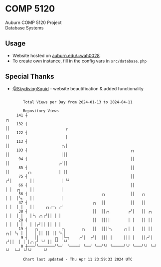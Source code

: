 # COMP 5120
Auburn COMP 5120 Project  
Database Systems

## Usage
- Website hosted on [auburn.edu/~wah0028](https://webhome.auburn.edu/~wah0028/)
- To create own instance, fill in the config vars in `src/database.php`

## Special Thanks
- [@SkydivingSquid](https://github.com/SkydivingSquid) - website beautification & added functionality

```

        Total Views per Day from 2024-01-13 to 2024-04-11

        Repository Views
     141 ┼                                                             ╭╮
     132 ┤                                                             ││                         ╭
     122 ┤                                                             ││                         │
     113 ┤                                                             ││                       ╭╮│
     103 ┤                                              ╭╮             ││                       │││
      94 ┤                                              ││             ││                      ╭╯││
      85 ┤                                              ││             ││        ╭╮            │ ││
      75 ┤                                              ││            ╭╯│        ││            │ ╰╯
      66 ┤                                              ││            │ │  ╭╮    ││            │
      56 ┤                                 ╭╮           ││   ╭╮       │ │  │╰╮   ││            │
      47 ┤                             ╭╮  ││           ││   ││       │ │  │ │   ││     ╭╮╭─╮ ╭╯
      38 ┤                             ││  ││╭╮        ╭╯│   ││ ╭╮    │ │  │ │   │╰╮ ╭╮╭╯││ │ │
      28 ┤                             ││  ││││        │ │   ││ ││    │ │  │ │   │ │╭╯││ ││ │ │
      19 ┤   ╭╮          ╭╮       ╭╮   ││  │││╰╮     ╭╮│ │   ││ ││  ╭╮│ ╰╮ │ │   │ ││ ││ ││ ╰╮│
       9 ┤   ││       ╭╮ │╰─╮    ╭╯│  ╭╯│  │││ │     │││ │   ││╭╯│ ╭╯││  │ │ │╭╮╭╯ ╰╯ ││ ╰╯  ╰╯
       0 ┼───╯╰───────╯╰─╯  ╰────╯ ╰──╯ ╰──╯╰╯ ╰─────╯╰╯ ╰───╯╰╯ ╰─╯ ╰╯  ╰─╯ ╰╯╰╯     ╰╯

        Chart last updated - Thu Apr 11 23:59:33 2024 UTC
        
```
